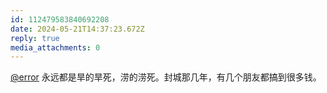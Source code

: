 ```yaml
---
id: 112479583840692208
date: 2024-05-21T14:37:23.672Z
reply: true
media_attachments: 0
---
```


[@error](https://m-i.im/@error) 永远都是旱的旱死，涝的涝死。封城那几年，有几个朋友都搞到很多钱。

